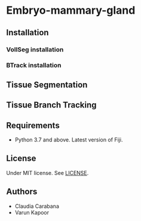 ﻿# Embryo-mammary-gland
 
 ## Installation
 
 ### VollSeg installation
 
 ### BTrack installation
 
 ## Tissue Segmentation
 
 ## Tissue Branch Tracking

## Requirements

- Python 3.7 and above. Latest version of Fiji.
 
## License

Under MIT license. See [LICENSE](LICENSE).

## Authors

- Claudia Carabana
- Varun Kapoor 
